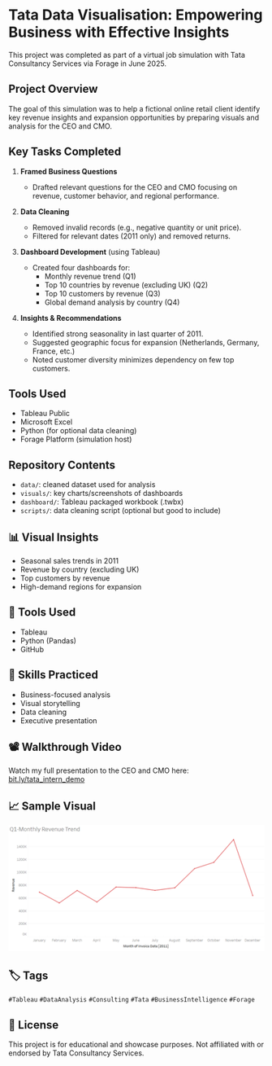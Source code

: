 # Tata Data Visualisation: Empowering Business with Effective Insights

This project was completed as part of a virtual job simulation with Tata Consultancy Services via Forage in June 2025.

## Project Overview

The goal of this simulation was to help a fictional online retail client identify key revenue insights and expansion opportunities by preparing visuals and analysis for the CEO and CMO.

## Key Tasks Completed

1. **Framed Business Questions**  
   - Drafted relevant questions for the CEO and CMO focusing on revenue, customer behavior, and regional performance.

2. **Data Cleaning**  
   - Removed invalid records (e.g., negative quantity or unit price).
   - Filtered for relevant dates (2011 only) and removed returns.

3. **Dashboard Development** (using Tableau)
   - Created four dashboards for:
     - Monthly revenue trend (Q1)
     - Top 10 countries by revenue (excluding UK) (Q2)
     - Top 10 customers by revenue (Q3)
     - Global demand analysis by country (Q4)

4. **Insights & Recommendations**
   - Identified strong seasonality in last quarter of 2011.
   - Suggested geographic focus for expansion (Netherlands, Germany, France, etc.)
   - Noted customer diversity minimizes dependency on few top customers.

## Tools Used

- Tableau Public
- Microsoft Excel
- Python (for optional data cleaning)
- Forage Platform (simulation host)

## Repository Contents

- `data/`: cleaned dataset used for analysis
- `visuals/`: key charts/screenshots of dashboards
- `dashboard/`: Tableau packaged workbook (.twbx)
- `scripts/`: data cleaning script (optional but good to include)

## 📊 Visual Insights
- Seasonal sales trends in 2011
- Revenue by country (excluding UK)
- Top customers by revenue
- High-demand regions for expansion

## 🔧 Tools Used
- Tableau
- Python (Pandas)
- GitHub

## 🎯 Skills Practiced
- Business-focused analysis
- Visual storytelling
- Data cleaning
- Executive presentation

## 📽️ Walkthrough Video

Watch my full presentation to the CEO and CMO here: [bit.ly/tata_intern_demo](https://youtu.be/oLZ5L6PT_o4)

## 📈 Sample Visual

![Revenue Trend](visuals/Q1_revenue_trend_chart.png)

## 🏷️ Tags

`#Tableau` `#DataAnalysis` `#Consulting` `#Tata` `#BusinessIntelligence` `#Forage`

## 📜 License

This project is for educational and showcase purposes. Not affiliated with or endorsed by Tata Consultancy Services.
